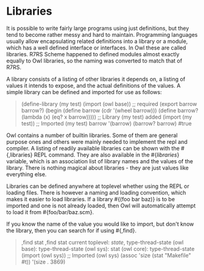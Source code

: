 # Libraries

It is possible to write fairly large programs using just definitions, but they
tend to become rather messy and hard to maintain. Programming languages usually
allow encapsulating related definitions into a library or a module, which has
a well defined interface or interfaces. In Owl these are called libraries.
R7RS Scheme happened to defined modules almost exactly equally to Owl libraries,
so the naming was converted to match that of R7RS.

A library consists of a listing of other libraries it depends on, a listing
of values it intends to expose, and the
actual definitions of the values. A simple library can be defined and imported
for use as follows:

   > (define-library (my test)
        (import
           (owl base)) ;; required
        (export
           barrow
           barrow?)
        (begin
           (define barrow (cdr '(wheel barrow)))
           (define barrow?
              (lambda (x)
                 (eq? x barrow)))))
   ;; Library (my test) added
   > (import (my test))
   ;; Imported (my test)
   > barrow
   '(barrow)
   > (barrow? barrow)
   #true

Owl contains a number of builtin libraries. Some of them are general purpose
ones and others were mainly needed to implement the repl and compiler. A
listing of readily available libraries can be shown with the #{,libraries} REPL
command. They are also available in the #{*libraries*} variable, which is
an association list of library names and the values of the library. There is 
nothing magical about libraries - they are just values like everything else. 

Libraries can be defined anywhere at toplevel whether using the REPL or loading
files. There is however a naming and loading convention, which makes it easier
to load libraries. If a library #{(foo bar baz)} is to be imported and one is
not already loaded, then Owl will automatically attempt to load it from
#{foo/bar/baz.scm}.


If you know the name of the value you would like to import, but don't know the
library, then you can search for if using #{,find}.

   > ,find stat
   ,find stat
   current toplevel: *state*, type-thread-state
      (owl base): type-thread-state
      (owl sys): stat
      (owl core): type-thread-state
   > (import (owl sys))
   ;; Imported (owl sys)
   > (assoc 'size (stat "Makefile" #t))
   '(size . 3869)


